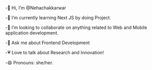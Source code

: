  -👋 Hi, I’m @Nehachakkarwar

 -🌱 I’m currently learning Next JS by doing Project.	

 -🔎 I’m looking to collaborate on anything related to Web and Mobile application development.

 -💬 Ask me about Frontend Development

 -💗 Love to talk about Research and Innovation!

 -😄 Pronouns: she/her.

<!---
Nchakkarwar/Nchakkarwar is a ✨ special ✨ repository because its `README.md` (this file) appears on your GitHub profile.
You can click the Preview link to take a look at your changes.
--->
